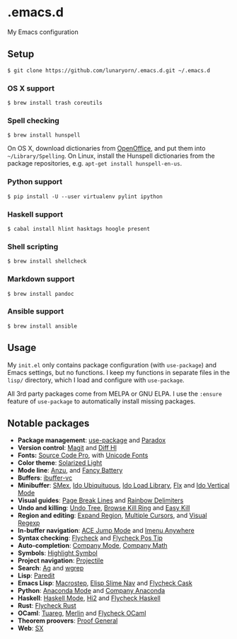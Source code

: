 .emacs.d
========

My Emacs configuration

Setup
-----

```console
$ git clone https://github.com/lunaryorn/.emacs.d.git ~/.emacs.d
```

### OS X support ###

```console
$ brew install trash coreutils
```

### Spell checking ###

```console
$ brew install hunspell
```

On OS X, download dictionaries from [OpenOffice][], and put them into
`~/Library/Spelling`.  On Linux, install the Hunspell dictionaries from the
package repositories, e.g. `apt-get install hunspell-en-us`.

### Python support ###

```console
$ pip install -U --user virtualenv pylint ipython
```

### Haskell support ###

```console
$ cabal install hlint hasktags hoogle present
```

### Shell scripting ###

```console
$ brew install shellcheck
```

### Markdown support ###

```console
$ brew install pandoc
```

### Ansible support ###

```console
$ brew install ansible
```

[Cask]: http://cask.readthedocs.org/en/latest/
[OpenOffice]: https://wiki.openoffice.org/wiki/Dictionaries

Usage
-----

My `init.el` only contains package configuration (with `use-package`) and Emacs
settings, but no functions.  I keep my functions in separate files in the
`lisp/` directory, which I load and configure with `use-package`.

All 3rd party packages come from MELPA or GNU ELPA.  I use the `:ensure` feature
of `use-package` to automatically install missing packages.

Notable packages
----------------

- **Package management**: [use-package](https://github.com/jwiegley/use-package)
  and [Paradox](https://github.com/Bruce-Connor/paradox)
- **Version control**: [Magit](https://github.com/magit/magit) and
  [Diff Hl](https://github.com/dgutov/diff-hl)
- **Fonts:** [Source Code Pro](https://github.com/adobe/source-code-pro), with
  [Unicode Fonts](https://github.com/rolandwalker/unicode-fonts)
- **Color theme**: [Solarized Light](https://github.com/bbatsov/solarized-emacs)
- **Mode line**: [Anzu](https://github.com/syohex/emacs-anzu), and
  [Fancy Battery](https://github.com/lunaryorn/fancy-battery.el)
- **Buffers**: [ibuffer-vc](https://github.com/purcell/ibuffer-vc)
- **Minibuffer**: [SMex](https://github.com/nonsequitur/smex),
  [Ido Ubiquituous](https://github.com/DarwinAwardWinner/ido-ubiquitous),
  [Ido Load Library](https://github.com/rolandwalker/ido-load-library),
  [Flx](https://github.com/lewang/flx) and
  [Ido Vertical Mode](https://github.com/gempesaw/ido-vertical-mode.el)
- **Visual guides**:
  [Page Break Lines](https://github.com/purcell/page-break-lines) and
  [Rainbow Delimiters](https://github.com/jlr/rainbow-delimiters)
- **Undo and killing**: [Undo Tree](http://www.dr-qubit.org/emacs.php#undo-tree),
  [Browse Kill Ring](https://github.com/browse-kill-ring/browse-kill-ring) and
  [Easy Kill](https://github.com/leoliu/easy-kill)
- **Region and editing**:
  [Expand Region](https://github.com/magnars/expand-region.el),
  [Multiple Cursors](https://github.com/magnars/multiple-cursors.el), and
  [Visual Regexp](https://github.com/benma/visual-regexp.el)
- **In-buffer navigation**:
  [ACE Jump Mode](https://github.com/winterTTr/ace-jump-mode) and
  [Imenu Anywhere](https://github.com/vitoshka/imenu-anywhere)
- **Syntax checking**: [Flycheck](http://flycheck.readthedocs.org) and
  [Flycheck Pos Tip](https://github.com/flycheck/flycheck-pos-tip)
- **Auto-completion**: [Company Mode](http://company-mode.github.io),
  [Company Math](https://github.com/vspinu/company-math)
- **Symbols**: [Highlight Symbol](https://github.com/nschum/highlight-symbol.el)
- **Project navigation**: [Projectile](https://github.com/bbatsov/projectile)
- **Search**: [Ag](https://github.com/Wilfred/ag.el) and
  [wgrep](https://github.com/mhayashi1120/Emacs-wgrep)
- **Lisp**: [Paredit](http://mumble.net/~campbell/emacs/paredit.html)
- **Emacs Lisp**: [Macrostep](https://github.com/joddie/macrostep),
  [Elisp Slime Nav](https://github.com/purcell/elisp-slime-nav) and
  [Flycheck Cask](https://github.com/flycheck/flycheck-cask)
- **Python**: [Anaconda Mode](https://github.com/proofit404/anaconda-mode) and
  [Company Anaconda](https://github.com/proofit404/company-anaconda)
- **Haskell**: [Haskell Mode](https://github.com/haskell/haskell-mode/),
  [Hi2](https://github.com/errge/hi2) and
  [Flycheck Haskell](https://github.com/flycheck/flycheck-haskell)
- **Rust**: [Flycheck Rust](https://github.com/flycheck/flycheck-rust)
- **OCaml**: [Tuareg](https://github.com/ocaml/tuareg/),
  [Merlin](https://github.com/the-lambda-church/merlin) and
  [Flycheck OCaml](https://github.com/flycheck/flycheck-ocaml)
- **Theorem proovers**: [Proof General](http://proofgeneral.inf.ed.ac.uk/)
- **Web**: [SX](https://github.com/vermiculus/sx.el)
